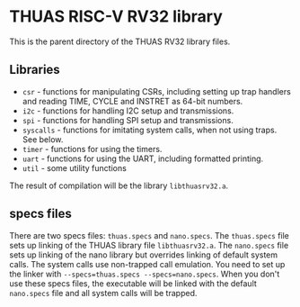 # THUAS RISC-V RV32 library

This is the parent directory of the THUAS RV32 library files.

## Libraries

* `csr` - functions for manipulating CSRs, including setting up trap handlers and reading TIME, CYCLE and INSTRET as 64-bit numbers.
* `i2c` - functions for handling I2C setup and transmissions.
* `spi` - functions for handling SPI setup and transmissions.
* `syscalls` - functions for imitating system calls, when not using traps. See below.
* `timer` - functions for using the timers.
* `uart` - functions for using the UART, including formatted printing.
* `util` - some utility functions

The result of compilation will be the library `libthuasrv32.a`.

## specs files
There are two specs files: `thuas.specs` and `nano.specs`. The `thuas.specs` file sets up linking of the THUAS library file `libthuasrv32.a`. The `nano.specs` file sets up linking of the nano library but overrides linking of default system calls. The system calls use non-trapped call emulation. You need to set up the linker with `--specs=thuas.specs --specs=nano.specs`. When you don't use these specs files, the executable will be linked with the default `nano.specs` file and all system calls will be trapped.
